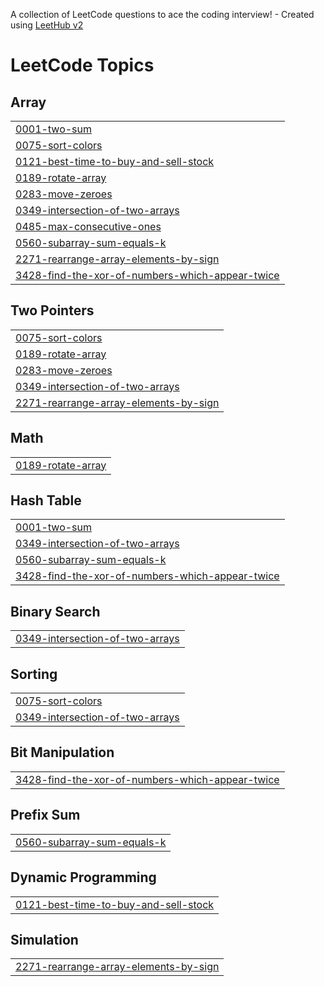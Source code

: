 A collection of LeetCode questions to ace the coding interview! - Created using [LeetHub v2](https://github.com/arunbhardwaj/LeetHub-2.0)
<!---LeetCode Topics Start-->
# LeetCode Topics
## Array
|  |
| ------- |
| [0001-two-sum](https://github.com/jangamvivek/DSA/tree/master/0001-two-sum) |
| [0075-sort-colors](https://github.com/jangamvivek/DSA/tree/master/0075-sort-colors) |
| [0121-best-time-to-buy-and-sell-stock](https://github.com/jangamvivek/DSA/tree/master/0121-best-time-to-buy-and-sell-stock) |
| [0189-rotate-array](https://github.com/jangamvivek/DSA/tree/master/0189-rotate-array) |
| [0283-move-zeroes](https://github.com/jangamvivek/DSA/tree/master/0283-move-zeroes) |
| [0349-intersection-of-two-arrays](https://github.com/jangamvivek/DSA/tree/master/0349-intersection-of-two-arrays) |
| [0485-max-consecutive-ones](https://github.com/jangamvivek/DSA/tree/master/0485-max-consecutive-ones) |
| [0560-subarray-sum-equals-k](https://github.com/jangamvivek/DSA/tree/master/0560-subarray-sum-equals-k) |
| [2271-rearrange-array-elements-by-sign](https://github.com/jangamvivek/DSA/tree/master/2271-rearrange-array-elements-by-sign) |
| [3428-find-the-xor-of-numbers-which-appear-twice](https://github.com/jangamvivek/DSA/tree/master/3428-find-the-xor-of-numbers-which-appear-twice) |
## Two Pointers
|  |
| ------- |
| [0075-sort-colors](https://github.com/jangamvivek/DSA/tree/master/0075-sort-colors) |
| [0189-rotate-array](https://github.com/jangamvivek/DSA/tree/master/0189-rotate-array) |
| [0283-move-zeroes](https://github.com/jangamvivek/DSA/tree/master/0283-move-zeroes) |
| [0349-intersection-of-two-arrays](https://github.com/jangamvivek/DSA/tree/master/0349-intersection-of-two-arrays) |
| [2271-rearrange-array-elements-by-sign](https://github.com/jangamvivek/DSA/tree/master/2271-rearrange-array-elements-by-sign) |
## Math
|  |
| ------- |
| [0189-rotate-array](https://github.com/jangamvivek/DSA/tree/master/0189-rotate-array) |
## Hash Table
|  |
| ------- |
| [0001-two-sum](https://github.com/jangamvivek/DSA/tree/master/0001-two-sum) |
| [0349-intersection-of-two-arrays](https://github.com/jangamvivek/DSA/tree/master/0349-intersection-of-two-arrays) |
| [0560-subarray-sum-equals-k](https://github.com/jangamvivek/DSA/tree/master/0560-subarray-sum-equals-k) |
| [3428-find-the-xor-of-numbers-which-appear-twice](https://github.com/jangamvivek/DSA/tree/master/3428-find-the-xor-of-numbers-which-appear-twice) |
## Binary Search
|  |
| ------- |
| [0349-intersection-of-two-arrays](https://github.com/jangamvivek/DSA/tree/master/0349-intersection-of-two-arrays) |
## Sorting
|  |
| ------- |
| [0075-sort-colors](https://github.com/jangamvivek/DSA/tree/master/0075-sort-colors) |
| [0349-intersection-of-two-arrays](https://github.com/jangamvivek/DSA/tree/master/0349-intersection-of-two-arrays) |
## Bit Manipulation
|  |
| ------- |
| [3428-find-the-xor-of-numbers-which-appear-twice](https://github.com/jangamvivek/DSA/tree/master/3428-find-the-xor-of-numbers-which-appear-twice) |
## Prefix Sum
|  |
| ------- |
| [0560-subarray-sum-equals-k](https://github.com/jangamvivek/DSA/tree/master/0560-subarray-sum-equals-k) |
## Dynamic Programming
|  |
| ------- |
| [0121-best-time-to-buy-and-sell-stock](https://github.com/jangamvivek/DSA/tree/master/0121-best-time-to-buy-and-sell-stock) |
## Simulation
|  |
| ------- |
| [2271-rearrange-array-elements-by-sign](https://github.com/jangamvivek/DSA/tree/master/2271-rearrange-array-elements-by-sign) |
<!---LeetCode Topics End-->